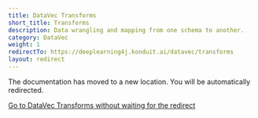 ```yaml
---
title: DataVec Transforms
short_title: Transforms
description: Data wrangling and mapping from one schema to another.
category: DataVec
weight: 1
redirectTo: https://deeplearning4j.konduit.ai/datavec/transforms
layout: redirect
---
```


The documentation has moved to a new location. You will be automatically redirected.
            
[Go to DataVec Transforms without waiting for the redirect](https://deeplearning4j.konduit.ai/datavec/transforms)

        